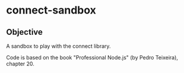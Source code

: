 # connect-sandbox

## Objective

A sandbox to play with the connect library. 

Code is based on the book "Professional Node.js" (by Pedro Teixeira), chapter
20.  
